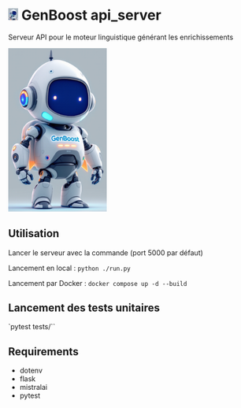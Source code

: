 # <img src="images/Genboost-avatar-icon.png" alt="Icon" width="20" /> GenBoost api_server

Serveur API pour le moteur linguistique générant les enrichissements

<img src="images/genboost-avatar-zoom.png" alt="GenBoost Avatar" width="200" />

## Utilisation

Lancer le serveur avec la commande (port 5000 par défaut)

Lancement en local : `python ./run.py`

Lancement par Docker : `docker compose up -d --build`

## Lancement des tests unitaires

`pytest tests/``

## Requirements

- dotenv
- flask
- mistralai
- pytest
